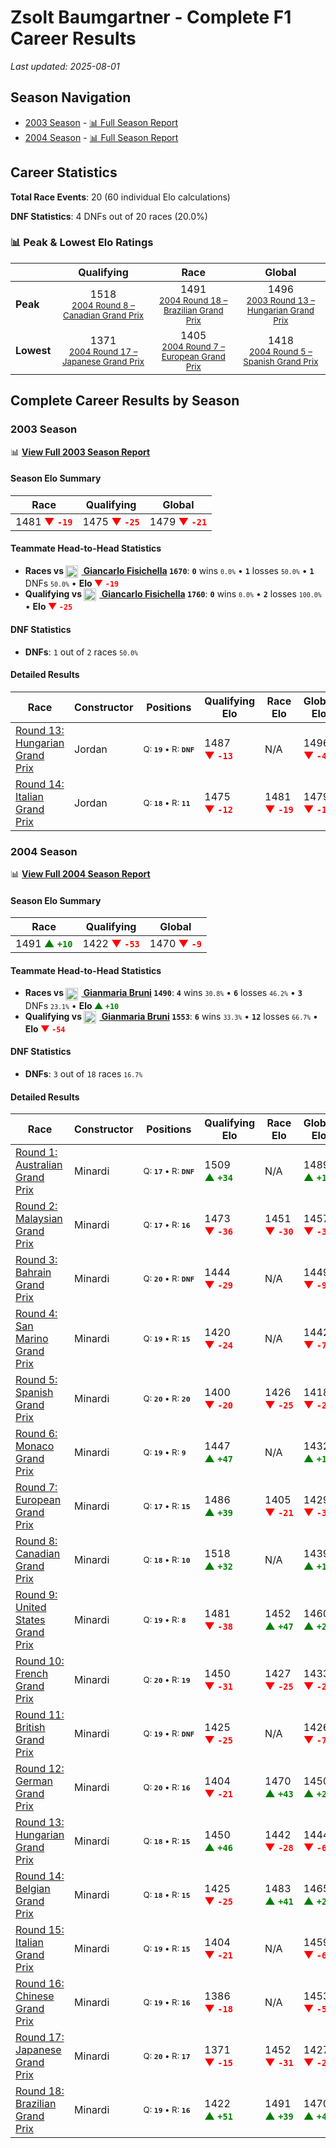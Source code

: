 # Zsolt Baumgartner - Complete F1 Career Results

*Last updated: 2025-08-01*

## Season Navigation

- [2003 Season](#2003-season) - [📊 Full Season Report](../seasons/2003-season-report)
- [2004 Season](#2004-season) - [📊 Full Season Report](../seasons/2004-season-report)

## Career Statistics

**Total Race Events**: 20 (60 individual Elo calculations)

**DNF Statistics**: 4 DNFs out of 20 races (20.0%)

### 📊 Peak & Lowest Elo Ratings

| &nbsp; | Qualifying | Race | Global |
|-------|------------|------|--------|
| **Peak** | <center> 1518 <br/><small> [2004 Round 8 – Canadian Grand Prix](../seasons/2004-season-report#round-8-canadian-grand-prix) </small></center> | <center> 1491 <br/><small> [2004 Round 18 – Brazilian Grand Prix](../seasons/2004-season-report#round-18-brazilian-grand-prix) </small></center> | <center> 1496  <br/><small> [2003 Round 13 – Hungarian Grand Prix](../seasons/2003-season-report#round-13-hungarian-grand-prix) </small></center> |
| **Lowest** | <center> 1371 <br/><small> [2004 Round 17 – Japanese Grand Prix](../seasons/2004-season-report#round-17-japanese-grand-prix) </small></center> | <center> 1405 <br/><small> [2004 Round 7 – European Grand Prix](../seasons/2004-season-report#round-7-european-grand-prix) </small></center> | <center> 1418 <br/><small> [2004 Round 5 – Spanish Grand Prix](../seasons/2004-season-report#round-5-spanish-grand-prix) </small></center> |


## Complete Career Results by Season

### 2003 Season

📊 **[View Full 2003 Season Report](../seasons/2003-season-report)**

#### Season Elo Summary

| Race | Qualifying | Global |
|------|------------|--------|
| 1481 **<span style="color: red;">▼&nbsp;`-19`</span>** | 1475 **<span style="color: red;">▼&nbsp;`-25`</span>** | 1479 **<span style="color: red;">▼&nbsp;`-21`</span>** |

#### Teammate Head-to-Head Statistics

- **Races vs [<img src="https://upload.wikimedia.org/wikipedia/commons/0/03/Flag_of_Italy.svg" alt="Italy" width="20" height="auto" style="vertical-align: middle; margin-right: 5px;" onerror="this.outerHTML='🇮🇹'; this.style.marginRight='5px';"/> Giancarlo Fisichella](giancarlo-fisichella) `1670`**: **`0`** wins <small>`0.0%`</small> • **`1`** losses <small>`50.0%`</small> • **`1`** DNFs <small>`50.0%`</small> • **Elo <span style="color: red;">▼&nbsp;`-19`</span>**
- **Qualifying vs [<img src="https://upload.wikimedia.org/wikipedia/commons/0/03/Flag_of_Italy.svg" alt="Italy" width="20" height="auto" style="vertical-align: middle; margin-right: 5px;" onerror="this.outerHTML='🇮🇹'; this.style.marginRight='5px';"/> Giancarlo Fisichella](giancarlo-fisichella) `1760`**: **`0`** wins <small>`0.0%`</small> • **`2`** losses <small>`100.0%`</small> • **Elo <span style="color: red;">▼&nbsp;`-25`</span>**

#### DNF Statistics

- **DNFs**: `1` out of `2` races <small>`50.0%`</small>

#### Detailed Results

| Race | Constructor | Positions | Qualifying Elo | Race Elo | Global Elo | Teammate |
|------|-------------|-----------|----------------|----------|------------|----------|
| [Round 13: Hungarian Grand Prix](../seasons/2003-season-report#round-13-hungarian-grand-prix) | Jordan | <small>Q:&nbsp;**`19`**&nbsp;•&nbsp;R:&nbsp;**`DNF`**</small> | 1487 **<span style="color: red;">▼&nbsp;`-13`</span>** | N/A | 1496 **<span style="color: red;">▼&nbsp;`-4`</span>** | [<img src="https://upload.wikimedia.org/wikipedia/commons/0/03/Flag_of_Italy.svg" alt="Italy" width="20" height="auto" style="vertical-align: middle; margin-right: 5px;" onerror="this.outerHTML='🇮🇹'; this.style.marginRight='5px';"/> Giancarlo Fisichella](giancarlo-fisichella)<br/><small>Q:&nbsp;**`13`**&nbsp;•&nbsp;R:&nbsp;**`DNF`**</small> |
| [Round 14: Italian Grand Prix](../seasons/2003-season-report#round-14-italian-grand-prix) | Jordan | <small>Q:&nbsp;**`18`**&nbsp;•&nbsp;R:&nbsp;**`11`**</small> | 1475 **<span style="color: red;">▼&nbsp;`-12`</span>** | 1481 **<span style="color: red;">▼&nbsp;`-19`</span>** | 1479 **<span style="color: red;">▼&nbsp;`-17`</span>** | [<img src="https://upload.wikimedia.org/wikipedia/commons/0/03/Flag_of_Italy.svg" alt="Italy" width="20" height="auto" style="vertical-align: middle; margin-right: 5px;" onerror="this.outerHTML='🇮🇹'; this.style.marginRight='5px';"/> Giancarlo Fisichella](giancarlo-fisichella)<br/><small>Q:&nbsp;**`13`**&nbsp;•&nbsp;R:&nbsp;**`10`**</small> |

### 2004 Season

📊 **[View Full 2004 Season Report](../seasons/2004-season-report)**

#### Season Elo Summary

| Race | Qualifying | Global |
|------|------------|--------|
| 1491 **<span style="color: green;">▲&nbsp;`+10`</span>** | 1422 **<span style="color: red;">▼&nbsp;`-53`</span>** | 1470 **<span style="color: red;">▼&nbsp;`-9`</span>** |

#### Teammate Head-to-Head Statistics

- **Races vs [<img src="https://upload.wikimedia.org/wikipedia/commons/0/03/Flag_of_Italy.svg" alt="Italy" width="20" height="auto" style="vertical-align: middle; margin-right: 5px;" onerror="this.outerHTML='🇮🇹'; this.style.marginRight='5px';"/> Gianmaria Bruni](gianmaria-bruni) `1490`**: **`4`** wins <small>`30.8%`</small> • **`6`** losses <small>`46.2%`</small> • **`3`** DNFs <small>`23.1%`</small> • **Elo <span style="color: green;">▲&nbsp;`+10`</span>**
- **Qualifying vs [<img src="https://upload.wikimedia.org/wikipedia/commons/0/03/Flag_of_Italy.svg" alt="Italy" width="20" height="auto" style="vertical-align: middle; margin-right: 5px;" onerror="this.outerHTML='🇮🇹'; this.style.marginRight='5px';"/> Gianmaria Bruni](gianmaria-bruni) `1553`**: **`6`** wins <small>`33.3%`</small> • **`12`** losses <small>`66.7%`</small> • **Elo <span style="color: red;">▼&nbsp;`-54`</span>**

#### DNF Statistics

- **DNFs**: `3` out of `18` races <small>`16.7%`</small>

#### Detailed Results

| Race | Constructor | Positions | Qualifying Elo | Race Elo | Global Elo | Teammate |
|------|-------------|-----------|----------------|----------|------------|----------|
| [Round 1: Australian Grand Prix](../seasons/2004-season-report#round-1-australian-grand-prix) | Minardi | <small>Q:&nbsp;**`17`**&nbsp;•&nbsp;R:&nbsp;**`DNF`**</small> | 1509 **<span style="color: green;">▲&nbsp;`+34`</span>** | N/A | 1489 **<span style="color: green;">▲&nbsp;`+10`</span>** | [<img src="https://upload.wikimedia.org/wikipedia/commons/0/03/Flag_of_Italy.svg" alt="Italy" width="20" height="auto" style="vertical-align: middle; margin-right: 5px;" onerror="this.outerHTML='🇮🇹'; this.style.marginRight='5px';"/> Gianmaria Bruni](gianmaria-bruni)<br/><small>Q:&nbsp;**`20`**&nbsp;•&nbsp;R:&nbsp;**`17`**</small> |
| [Round 2: Malaysian Grand Prix](../seasons/2004-season-report#round-2-malaysian-grand-prix) | Minardi | <small>Q:&nbsp;**`17`**&nbsp;•&nbsp;R:&nbsp;**`16`**</small> | 1473 **<span style="color: red;">▼&nbsp;`-36`</span>** | 1451 **<span style="color: red;">▼&nbsp;`-30`</span>** | 1457 **<span style="color: red;">▼&nbsp;`-32`</span>** | [<img src="https://upload.wikimedia.org/wikipedia/commons/0/03/Flag_of_Italy.svg" alt="Italy" width="20" height="auto" style="vertical-align: middle; margin-right: 5px;" onerror="this.outerHTML='🇮🇹'; this.style.marginRight='5px';"/> Gianmaria Bruni](gianmaria-bruni)<br/><small>Q:&nbsp;**`16`**&nbsp;•&nbsp;R:&nbsp;**`14`**</small> |
| [Round 3: Bahrain Grand Prix](../seasons/2004-season-report#round-3-bahrain-grand-prix) | Minardi | <small>Q:&nbsp;**`20`**&nbsp;•&nbsp;R:&nbsp;**`DNF`**</small> | 1444 **<span style="color: red;">▼&nbsp;`-29`</span>** | N/A | 1449 **<span style="color: red;">▼&nbsp;`-9`</span>** | [<img src="https://upload.wikimedia.org/wikipedia/commons/0/03/Flag_of_Italy.svg" alt="Italy" width="20" height="auto" style="vertical-align: middle; margin-right: 5px;" onerror="this.outerHTML='🇮🇹'; this.style.marginRight='5px';"/> Gianmaria Bruni](gianmaria-bruni)<br/><small>Q:&nbsp;**`17`**&nbsp;•&nbsp;R:&nbsp;**`17`**</small> |
| [Round 4: San Marino Grand Prix](../seasons/2004-season-report#round-4-san-marino-grand-prix) | Minardi | <small>Q:&nbsp;**`19`**&nbsp;•&nbsp;R:&nbsp;**`15`**</small> | 1420 **<span style="color: red;">▼&nbsp;`-24`</span>** | N/A | 1442 **<span style="color: red;">▼&nbsp;`-7`</span>** | [<img src="https://upload.wikimedia.org/wikipedia/commons/0/03/Flag_of_Italy.svg" alt="Italy" width="20" height="auto" style="vertical-align: middle; margin-right: 5px;" onerror="this.outerHTML='🇮🇹'; this.style.marginRight='5px';"/> Gianmaria Bruni](gianmaria-bruni)<br/><small>Q:&nbsp;**`17`**&nbsp;•&nbsp;R:&nbsp;**`DNF`**</small> |
| [Round 5: Spanish Grand Prix](../seasons/2004-season-report#round-5-spanish-grand-prix) | Minardi | <small>Q:&nbsp;**`20`**&nbsp;•&nbsp;R:&nbsp;**`20`**</small> | 1400 **<span style="color: red;">▼&nbsp;`-20`</span>** | 1426 **<span style="color: red;">▼&nbsp;`-25`</span>** | 1418 **<span style="color: red;">▼&nbsp;`-23`</span>** | [<img src="https://upload.wikimedia.org/wikipedia/commons/0/03/Flag_of_Italy.svg" alt="Italy" width="20" height="auto" style="vertical-align: middle; margin-right: 5px;" onerror="this.outerHTML='🇮🇹'; this.style.marginRight='5px';"/> Gianmaria Bruni](gianmaria-bruni)<br/><small>Q:&nbsp;**`18`**&nbsp;•&nbsp;R:&nbsp;**`19`**</small> |
| [Round 6: Monaco Grand Prix](../seasons/2004-season-report#round-6-monaco-grand-prix) | Minardi | <small>Q:&nbsp;**`19`**&nbsp;•&nbsp;R:&nbsp;**`9`**</small> | 1447 **<span style="color: green;">▲&nbsp;`+47`</span>** | N/A | 1432 **<span style="color: green;">▲&nbsp;`+14`</span>** | [<img src="https://upload.wikimedia.org/wikipedia/commons/0/03/Flag_of_Italy.svg" alt="Italy" width="20" height="auto" style="vertical-align: middle; margin-right: 5px;" onerror="this.outerHTML='🇮🇹'; this.style.marginRight='5px';"/> Gianmaria Bruni](gianmaria-bruni)<br/><small>Q:&nbsp;**`20`**&nbsp;•&nbsp;R:&nbsp;**`DNF`**</small> |
| [Round 7: European Grand Prix](../seasons/2004-season-report#round-7-european-grand-prix) | Minardi | <small>Q:&nbsp;**`17`**&nbsp;•&nbsp;R:&nbsp;**`15`**</small> | 1486 **<span style="color: green;">▲&nbsp;`+39`</span>** | 1405 **<span style="color: red;">▼&nbsp;`-21`</span>** | 1429 **<span style="color: red;">▼&nbsp;`-3`</span>** | [<img src="https://upload.wikimedia.org/wikipedia/commons/0/03/Flag_of_Italy.svg" alt="Italy" width="20" height="auto" style="vertical-align: middle; margin-right: 5px;" onerror="this.outerHTML='🇮🇹'; this.style.marginRight='5px';"/> Gianmaria Bruni](gianmaria-bruni)<br/><small>Q:&nbsp;**`20`**&nbsp;•&nbsp;R:&nbsp;**`14`**</small> |
| [Round 8: Canadian Grand Prix](../seasons/2004-season-report#round-8-canadian-grand-prix) | Minardi | <small>Q:&nbsp;**`18`**&nbsp;•&nbsp;R:&nbsp;**`10`**</small> | 1518 **<span style="color: green;">▲&nbsp;`+32`</span>** | N/A | 1439 **<span style="color: green;">▲&nbsp;`+10`</span>** | [<img src="https://upload.wikimedia.org/wikipedia/commons/0/03/Flag_of_Italy.svg" alt="Italy" width="20" height="auto" style="vertical-align: middle; margin-right: 5px;" onerror="this.outerHTML='🇮🇹'; this.style.marginRight='5px';"/> Gianmaria Bruni](gianmaria-bruni)<br/><small>Q:&nbsp;**`19`**&nbsp;•&nbsp;R:&nbsp;**`DNF`**</small> |
| [Round 9: United States Grand Prix](../seasons/2004-season-report#round-9-united-states-grand-prix) | Minardi | <small>Q:&nbsp;**`19`**&nbsp;•&nbsp;R:&nbsp;**`8`**</small> | 1481 **<span style="color: red;">▼&nbsp;`-38`</span>** | 1452 **<span style="color: green;">▲&nbsp;`+47`</span>** | 1460 **<span style="color: green;">▲&nbsp;`+22`</span>** | [<img src="https://upload.wikimedia.org/wikipedia/commons/0/03/Flag_of_Italy.svg" alt="Italy" width="20" height="auto" style="vertical-align: middle; margin-right: 5px;" onerror="this.outerHTML='🇮🇹'; this.style.marginRight='5px';"/> Gianmaria Bruni](gianmaria-bruni)<br/><small>Q:&nbsp;**`18`**&nbsp;•&nbsp;R:&nbsp;**`20`**</small> |
| [Round 10: French Grand Prix](../seasons/2004-season-report#round-10-french-grand-prix) | Minardi | <small>Q:&nbsp;**`20`**&nbsp;•&nbsp;R:&nbsp;**`19`**</small> | 1450 **<span style="color: red;">▼&nbsp;`-31`</span>** | 1427 **<span style="color: red;">▼&nbsp;`-25`</span>** | 1433 **<span style="color: red;">▼&nbsp;`-27`</span>** | [<img src="https://upload.wikimedia.org/wikipedia/commons/0/03/Flag_of_Italy.svg" alt="Italy" width="20" height="auto" style="vertical-align: middle; margin-right: 5px;" onerror="this.outerHTML='🇮🇹'; this.style.marginRight='5px';"/> Gianmaria Bruni](gianmaria-bruni)<br/><small>Q:&nbsp;**`19`**&nbsp;•&nbsp;R:&nbsp;**`18`**</small> |
| [Round 11: British Grand Prix](../seasons/2004-season-report#round-11-british-grand-prix) | Minardi | <small>Q:&nbsp;**`19`**&nbsp;•&nbsp;R:&nbsp;**`DNF`**</small> | 1425 **<span style="color: red;">▼&nbsp;`-25`</span>** | N/A | 1426 **<span style="color: red;">▼&nbsp;`-7`</span>** | [<img src="https://upload.wikimedia.org/wikipedia/commons/0/03/Flag_of_Italy.svg" alt="Italy" width="20" height="auto" style="vertical-align: middle; margin-right: 5px;" onerror="this.outerHTML='🇮🇹'; this.style.marginRight='5px';"/> Gianmaria Bruni](gianmaria-bruni)<br/><small>Q:&nbsp;**`18`**&nbsp;•&nbsp;R:&nbsp;**`16`**</small> |
| [Round 12: German Grand Prix](../seasons/2004-season-report#round-12-german-grand-prix) | Minardi | <small>Q:&nbsp;**`20`**&nbsp;•&nbsp;R:&nbsp;**`16`**</small> | 1404 **<span style="color: red;">▼&nbsp;`-21`</span>** | 1470 **<span style="color: green;">▲&nbsp;`+43`</span>** | 1450 **<span style="color: green;">▲&nbsp;`+24`</span>** | [<img src="https://upload.wikimedia.org/wikipedia/commons/0/03/Flag_of_Italy.svg" alt="Italy" width="20" height="auto" style="vertical-align: middle; margin-right: 5px;" onerror="this.outerHTML='🇮🇹'; this.style.marginRight='5px';"/> Gianmaria Bruni](gianmaria-bruni)<br/><small>Q:&nbsp;**`19`**&nbsp;•&nbsp;R:&nbsp;**`17`**</small> |
| [Round 13: Hungarian Grand Prix](../seasons/2004-season-report#round-13-hungarian-grand-prix) | Minardi | <small>Q:&nbsp;**`18`**&nbsp;•&nbsp;R:&nbsp;**`15`**</small> | 1450 **<span style="color: green;">▲&nbsp;`+46`</span>** | 1442 **<span style="color: red;">▼&nbsp;`-28`</span>** | 1444 **<span style="color: red;">▼&nbsp;`-6`</span>** | [<img src="https://upload.wikimedia.org/wikipedia/commons/0/03/Flag_of_Italy.svg" alt="Italy" width="20" height="auto" style="vertical-align: middle; margin-right: 5px;" onerror="this.outerHTML='🇮🇹'; this.style.marginRight='5px';"/> Gianmaria Bruni](gianmaria-bruni)<br/><small>Q:&nbsp;**`19`**&nbsp;•&nbsp;R:&nbsp;**`14`**</small> |
| [Round 14: Belgian Grand Prix](../seasons/2004-season-report#round-14-belgian-grand-prix) | Minardi | <small>Q:&nbsp;**`18`**&nbsp;•&nbsp;R:&nbsp;**`15`**</small> | 1425 **<span style="color: red;">▼&nbsp;`-25`</span>** | 1483 **<span style="color: green;">▲&nbsp;`+41`</span>** | 1465 **<span style="color: green;">▲&nbsp;`+21`</span>** | [<img src="https://upload.wikimedia.org/wikipedia/commons/0/03/Flag_of_Italy.svg" alt="Italy" width="20" height="auto" style="vertical-align: middle; margin-right: 5px;" onerror="this.outerHTML='🇮🇹'; this.style.marginRight='5px';"/> Gianmaria Bruni](gianmaria-bruni)<br/><small>Q:&nbsp;**`17`**&nbsp;•&nbsp;R:&nbsp;**`19`**</small> |
| [Round 15: Italian Grand Prix](../seasons/2004-season-report#round-15-italian-grand-prix) | Minardi | <small>Q:&nbsp;**`19`**&nbsp;•&nbsp;R:&nbsp;**`15`**</small> | 1404 **<span style="color: red;">▼&nbsp;`-21`</span>** | N/A | 1459 **<span style="color: red;">▼&nbsp;`-6`</span>** | [<img src="https://upload.wikimedia.org/wikipedia/commons/0/03/Flag_of_Italy.svg" alt="Italy" width="20" height="auto" style="vertical-align: middle; margin-right: 5px;" onerror="this.outerHTML='🇮🇹'; this.style.marginRight='5px';"/> Gianmaria Bruni](gianmaria-bruni)<br/><small>Q:&nbsp;**`18`**&nbsp;•&nbsp;R:&nbsp;**`DNF`**</small> |
| [Round 16: Chinese Grand Prix](../seasons/2004-season-report#round-16-chinese-grand-prix) | Minardi | <small>Q:&nbsp;**`19`**&nbsp;•&nbsp;R:&nbsp;**`16`**</small> | 1386 **<span style="color: red;">▼&nbsp;`-18`</span>** | N/A | 1453 **<span style="color: red;">▼&nbsp;`-5`</span>** | [<img src="https://upload.wikimedia.org/wikipedia/commons/0/03/Flag_of_Italy.svg" alt="Italy" width="20" height="auto" style="vertical-align: middle; margin-right: 5px;" onerror="this.outerHTML='🇮🇹'; this.style.marginRight='5px';"/> Gianmaria Bruni](gianmaria-bruni)<br/><small>Q:&nbsp;**`17`**&nbsp;•&nbsp;R:&nbsp;**`DNF`**</small> |
| [Round 17: Japanese Grand Prix](../seasons/2004-season-report#round-17-japanese-grand-prix) | Minardi | <small>Q:&nbsp;**`20`**&nbsp;•&nbsp;R:&nbsp;**`17`**</small> | 1371 **<span style="color: red;">▼&nbsp;`-15`</span>** | 1452 **<span style="color: red;">▼&nbsp;`-31`</span>** | 1427 **<span style="color: red;">▼&nbsp;`-26`</span>** | [<img src="https://upload.wikimedia.org/wikipedia/commons/0/03/Flag_of_Italy.svg" alt="Italy" width="20" height="auto" style="vertical-align: middle; margin-right: 5px;" onerror="this.outerHTML='🇮🇹'; this.style.marginRight='5px';"/> Gianmaria Bruni](gianmaria-bruni)<br/><small>Q:&nbsp;**`18`**&nbsp;•&nbsp;R:&nbsp;**`16`**</small> |
| [Round 18: Brazilian Grand Prix](../seasons/2004-season-report#round-18-brazilian-grand-prix) | Minardi | <small>Q:&nbsp;**`19`**&nbsp;•&nbsp;R:&nbsp;**`16`**</small> | 1422 **<span style="color: green;">▲&nbsp;`+51`</span>** | 1491 **<span style="color: green;">▲&nbsp;`+39`</span>** | 1470 **<span style="color: green;">▲&nbsp;`+43`</span>** | [<img src="https://upload.wikimedia.org/wikipedia/commons/0/03/Flag_of_Italy.svg" alt="Italy" width="20" height="auto" style="vertical-align: middle; margin-right: 5px;" onerror="this.outerHTML='🇮🇹'; this.style.marginRight='5px';"/> Gianmaria Bruni](gianmaria-bruni)<br/><small>Q:&nbsp;**`20`**&nbsp;•&nbsp;R:&nbsp;**`17`**</small> |

